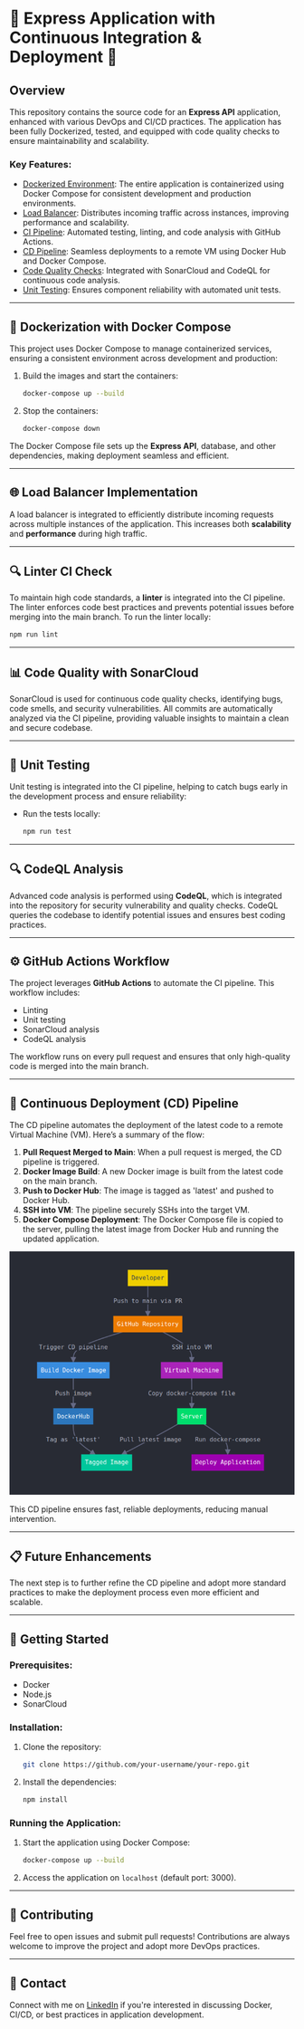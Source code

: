 
# 🚀 Express Application with Continuous Integration & Deployment 🚀

## Overview
This repository contains the source code for an **Express API** application, enhanced with various DevOps and CI/CD practices. The application has been fully Dockerized, tested, and equipped with code quality checks to ensure maintainability and scalability.

### Key Features:
- [Dockerized Environment](#-dockerization-with-docker-compose): The entire application is containerized using Docker Compose for consistent development and production environments.
- [Load Balancer](#-load-balancer-implementation): Distributes incoming traffic across instances, improving performance and scalability.
- [CI Pipeline](#-linter-ci-check): Automated testing, linting, and code analysis with GitHub Actions.
- [CD Pipeline](#-continuous-deployment-cd-pipeline): Seamless deployments to a remote VM using Docker Hub and Docker Compose.
- [Code Quality Checks](#-code-quality-with-sonarcloud): Integrated with SonarCloud and CodeQL for continuous code analysis.
- [Unit Testing](#-unit-testing): Ensures component reliability with automated unit tests.

---

## 🐳 Dockerization with Docker Compose
This project uses Docker Compose to manage containerized services, ensuring a consistent environment across development and production:

1. Build the images and start the containers:
   ```bash
   docker-compose up --build
   ```

2. Stop the containers:
   ```bash
   docker-compose down
   ```

The Docker Compose file sets up the **Express API**, database, and other dependencies, making deployment seamless and efficient.

---

## 🌐 Load Balancer Implementation
A load balancer is integrated to efficiently distribute incoming requests across multiple instances of the application. This increases both **scalability** and **performance** during high traffic.

---

## 🔍 Linter CI Check
To maintain high code standards, a **linter** is integrated into the CI pipeline. The linter enforces code best practices and prevents potential issues before merging into the main branch. To run the linter locally:
```bash
npm run lint
```

---

## 📊 Code Quality with SonarCloud
SonarCloud is used for continuous code quality checks, identifying bugs, code smells, and security vulnerabilities. All commits are automatically analyzed via the CI pipeline, providing valuable insights to maintain a clean and secure codebase.

---

## 🧪 Unit Testing
Unit testing is integrated into the CI pipeline, helping to catch bugs early in the development process and ensure reliability:
- Run the tests locally:
   ```bash
   npm run test
   ```

---

## 🔍 CodeQL Analysis
Advanced code analysis is performed using **CodeQL**, which is integrated into the repository for security vulnerability and quality checks. CodeQL queries the codebase to identify potential issues and ensures best coding practices.

---

## ⚙️ GitHub Actions Workflow
The project leverages **GitHub Actions** to automate the CI pipeline. This workflow includes:
- Linting
- Unit testing
- SonarCloud analysis
- CodeQL analysis

The workflow runs on every pull request and ensures that only high-quality code is merged into the main branch.

---

## 🚀 Continuous Deployment (CD) Pipeline
The CD pipeline automates the deployment of the latest code to a remote Virtual Machine (VM). Here’s a summary of the flow:

1. **Pull Request Merged to Main**: When a pull request is merged, the CD pipeline is triggered.
2. **Docker Image Build**: A new Docker image is built from the latest code on the main branch.
3. **Push to Docker Hub**: The image is tagged as 'latest' and pushed to Docker Hub.
4. **SSH into VM**: The pipeline securely SSHs into the target VM.
5. **Docker Compose Deployment**: The Docker Compose file is copied to the server, pulling the latest image from Docker Hub and running the updated application.

![CD Pipeline Visualization](assets/CD_Flow.png)


This CD pipeline ensures fast, reliable deployments, reducing manual intervention.

---

## 📋 Future Enhancements
The next step is to further refine the CD pipeline and adopt more standard practices to make the deployment process even more efficient and scalable.

---

## 🚀 Getting Started

### Prerequisites:
- Docker
- Node.js
- SonarCloud

### Installation:
1. Clone the repository:
   ```bash
   git clone https://github.com/your-username/your-repo.git
   ```
2. Install the dependencies:
   ```bash
   npm install
   ```

### Running the Application:
1. Start the application using Docker Compose:
   ```bash
   docker-compose up --build
   ```

2. Access the application on `localhost` (default port: 3000).

---

## 🤝 Contributing
Feel free to open issues and submit pull requests! Contributions are always welcome to improve the project and adopt more DevOps practices.

---

## 📧 Contact
Connect with me on [LinkedIn](https://www.linkedin.com/in/imdad-raqib-a213bb212/) if you're interested in discussing Docker, CI/CD, or best practices in application development.
